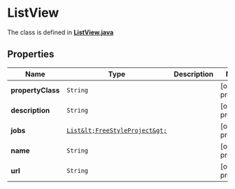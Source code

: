 

# ListView

The class is defined in **[ListView.java](../../src/main/java/org/openapitools/model/ListView.java)**

## Properties

Name | Type | Description | Notes
------------ | ------------- | ------------- | -------------
**propertyClass** | `String` |  |  [optional property]
**description** | `String` |  |  [optional property]
**jobs** | [`List&lt;FreeStyleProject&gt;`](FreeStyleProject.md) |  |  [optional property]
**name** | `String` |  |  [optional property]
**url** | `String` |  |  [optional property]







